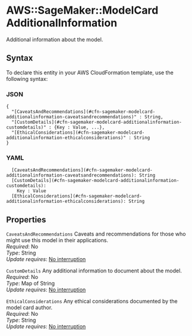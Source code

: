 # AWS::SageMaker::ModelCard AdditionalInformation<a name="aws-properties-sagemaker-modelcard-additionalinformation"></a>

Additional information about the model\.

## Syntax<a name="aws-properties-sagemaker-modelcard-additionalinformation-syntax"></a>

To declare this entity in your AWS CloudFormation template, use the following syntax:

### JSON<a name="aws-properties-sagemaker-modelcard-additionalinformation-syntax.json"></a>

```
{
  "[CaveatsAndRecommendations](#cfn-sagemaker-modelcard-additionalinformation-caveatsandrecommendations)" : String,
  "[CustomDetails](#cfn-sagemaker-modelcard-additionalinformation-customdetails)" : {Key : Value, ...},
  "[EthicalConsiderations](#cfn-sagemaker-modelcard-additionalinformation-ethicalconsiderations)" : String
}
```

### YAML<a name="aws-properties-sagemaker-modelcard-additionalinformation-syntax.yaml"></a>

```
  [CaveatsAndRecommendations](#cfn-sagemaker-modelcard-additionalinformation-caveatsandrecommendations): String
  [CustomDetails](#cfn-sagemaker-modelcard-additionalinformation-customdetails):
    Key : Value
  [EthicalConsiderations](#cfn-sagemaker-modelcard-additionalinformation-ethicalconsiderations): String
```

## Properties<a name="aws-properties-sagemaker-modelcard-additionalinformation-properties"></a>

`CaveatsAndRecommendations` <a name="cfn-sagemaker-modelcard-additionalinformation-caveatsandrecommendations"></a>
Caveats and recommendations for those who might use this model in their applications\.  
_Required_: No  
_Type_: String  
_Update requires_: [No interruption](https://docs.aws.amazon.com/AWSCloudFormation/latest/UserGuide/using-cfn-updating-stacks-update-behaviors.html#update-no-interrupt)

`CustomDetails` <a name="cfn-sagemaker-modelcard-additionalinformation-customdetails"></a>
Any additional information to document about the model\.  
_Required_: No  
_Type_: Map of String  
_Update requires_: [No interruption](https://docs.aws.amazon.com/AWSCloudFormation/latest/UserGuide/using-cfn-updating-stacks-update-behaviors.html#update-no-interrupt)

`EthicalConsiderations` <a name="cfn-sagemaker-modelcard-additionalinformation-ethicalconsiderations"></a>
Any ethical considerations documented by the model card author\.  
_Required_: No  
_Type_: String  
_Update requires_: [No interruption](https://docs.aws.amazon.com/AWSCloudFormation/latest/UserGuide/using-cfn-updating-stacks-update-behaviors.html#update-no-interrupt)
